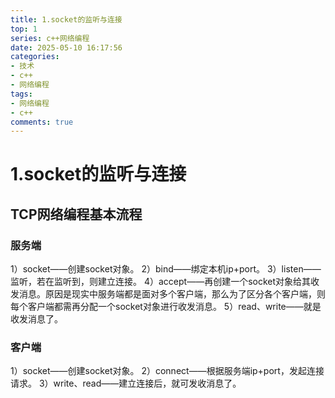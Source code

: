 ```yaml
---
title: 1.socket的监听与连接
top: 1
series: c++网络编程
date: 2025-05-10 16:17:56
categories:
- 技术
- c++
- 网络编程
tags:
- 网络编程
- c++
comments: true
---
```

<!-- toc -->

# 1.socket的监听与连接

## TCP网络编程基本流程
### 服务端
1）socket——创建socket对象。
2）bind——绑定本机ip+port。
3）listen——监听，若在监听到，则建立连接。
4）accept——再创建一个socket对象给其收发消息。原因是现实中服务端都是面对多个客户端，那么为了区分各个客户端，则每个客户端都需再分配一个socket对象进行收发消息。
5）read、write——就是收发消息了。

### 客户端
1）socket——创建socket对象。
2）connect——根据服务端ip+port，发起连接请求。
3）write、read——建立连接后，就可发收消息了。

## 
